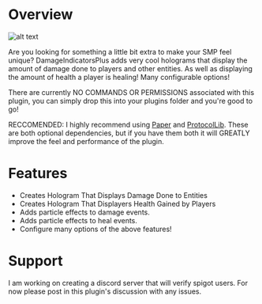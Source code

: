 # Overview

![alt text](https://bstats.org/signatures/bukkit/DamageIndicatorsPlus.svg)

Are you looking for something a little bit extra to make your SMP feel unique? DamageIndicatorsPlus adds very cool holograms that display the amount of damage done to players and other entities. As well as displaying the amount of health a player is healing! Many configurable options!

There are currently NO COMMANDS OR PERMISSIONS associated with this plugin, you can simply drop this into your plugins folder and you're good to go!

RECCOMENDED: I highly recommend using [Paper](https://papermc.io/) and [ProtocolLib](https://www.spigotmc.org/resources/protocollib.1997/). These are both optional dependencies, but if you have them both it will GREATLY improve the feel and performance of the plugin.

# Features

* Creates Hologram That Displays Damage Done to Entities
* Creates Hologram That Displayers Health Gained by Players
* Adds particle effects to damage events.
* Adds particle effects to heal events.
* Configure many options of the above features!

# Support

I am working on creating a discord server that will verify spigot users. For now please post in this plugin's discussion with any issues.
